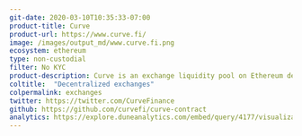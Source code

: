```yaml
---
git-date: 2020-03-10T10:35:33-07:00
product-title: Curve
product-url: https://www.curve.fi/
image: /images/output_md/www.curve.fi.png
ecosystem: ethereum
type: non-custodial
filter: No KYC
product-description: Curve is an exchange liquidity pool on Ethereum designed for extremely efficient stablecoin trading.  
coltitle:  "Decentralized exchanges"
colpermalink: exchanges
twitter: https://twitter.com/CurveFinance
github: https://github.com/curvefi/curve-contract
analytics: https://explore.duneanalytics.com/embed/query/4177/visualization/8129?api_key=IwmzBnSTA6LFcqLYy1f5HQRiR3iDrNhOD8895hJP
---
```

